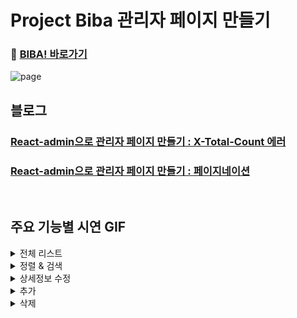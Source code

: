 # Project Biba 관리자 페이지 만들기

### 🍺 [BIBA! 바로가기](https://biba.website)


![page](https://user-images.githubusercontent.com/66004962/99756513-b335bc80-2b30-11eb-87a8-6c675e774c00.png)


## 블로그

### [React-admin으로 관리자 페이지 만들기 : X-Total-Count 에러](https://velog.io/@beton/React-admin-X-Total-Count)
### [React-admin으로 관리자 페이지 만들기 : 페이지네이션](https://velog.io/@beton/React-admin-Pagination)
<br />



## 주요 기능별 시연 GIF

<details>
<summary>전체 리스트</summary>
  
![전체리스트](https://s3.us-west-2.amazonaws.com/secure.notion-static.com/a25954b4-9536-42e1-aef3-3a317f2c8cd9/.gif?X-Amz-Algorithm=AWS4-HMAC-SHA256&X-Amz-Credential=AKIAT73L2G45O3KS52Y5%2F20201120%2Fus-west-2%2Fs3%2Faws4_request&X-Amz-Date=20201120T033426Z&X-Amz-Expires=86400&X-Amz-Signature=2f369dbe6e90c4e2e1d06fd8b6b11534ae1499c7120c65a91ca536cd39c4d102&X-Amz-SignedHeaders=host)
</details> 

<details>
<summary>정렬 & 검색</summary>

![정렬 & 검색](https://s3.us-west-2.amazonaws.com/secure.notion-static.com/6e20fb58-31fe-4d97-a699-068c83ad06a5/_.gif?X-Amz-Algorithm=AWS4-HMAC-SHA256&X-Amz-Credential=AKIAT73L2G45O3KS52Y5%2F20201120%2Fus-west-2%2Fs3%2Faws4_request&X-Amz-Date=20201120T033739Z&X-Amz-Expires=86400&X-Amz-Signature=b69393af738decc9101bf15fe7c74406ad28f9374c2141bea158447040909b13&X-Amz-SignedHeaders=host)

</details>

<details>
<summary>상세정보 수정</summary>
  
 ![상세정보 수정](https://s3.us-west-2.amazonaws.com/secure.notion-static.com/a9f1c029-d85e-4e59-aa38-f621150725f5/_.gif?X-Amz-Algorithm=AWS4-HMAC-SHA256&X-Amz-Credential=AKIAT73L2G45O3KS52Y5%2F20201120%2Fus-west-2%2Fs3%2Faws4_request&X-Amz-Date=20201120T034340Z&X-Amz-Expires=86400&X-Amz-Signature=2387f50502da6c33e0d1deeae307b361492c133927670d94dd524e63de1458c4&X-Amz-SignedHeaders=host)
  
</details>

<details>
<summary>추가</summary>
  
 ![추가](https://s3.us-west-2.amazonaws.com/secure.notion-static.com/00a869c6-ef09-45e8-b106-7071cb79c22b/_.gif?X-Amz-Algorithm=AWS4-HMAC-SHA256&X-Amz-Credential=AKIAT73L2G45O3KS52Y5%2F20201120%2Fus-west-2%2Fs3%2Faws4_request&X-Amz-Date=20201120T035714Z&X-Amz-Expires=86400&X-Amz-Signature=1b2ba984cafd61074e3c32040df51634761b3204583f1f43f7c7cbe4f36e2513&X-Amz-SignedHeaders=host)
  
</details>

<details>
<summary>삭제</summary>
  
 ![삭제](https://s3.us-west-2.amazonaws.com/secure.notion-static.com/15d444f6-b535-407d-b577-457773e1fdbb/.gif?X-Amz-Algorithm=AWS4-HMAC-SHA256&X-Amz-Credential=AKIAT73L2G45O3KS52Y5%2F20201120%2Fus-west-2%2Fs3%2Faws4_request&X-Amz-Date=20201120T035738Z&X-Amz-Expires=86400&X-Amz-Signature=732179710db2e2af76bdeac5d5d4d538d77a830971392c90405713150fd3fdc9&X-Amz-SignedHeaders=host)
  
</details>


